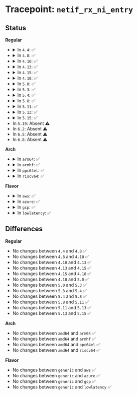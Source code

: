 # Tracepoint: <code>netif_rx_ni_entry</code>

## Status
<b>Regular</b>
<ul>
<li>
<details>
<summary>In <code>4.4</code>: ✅</summary>

Event:

```c
struct trace_event_raw_net_dev_rx_verbose_template {
    struct trace_entry ent;
    u32 __data_loc_name;
    unsigned int napi_id;
    u16 queue_mapping;
    const void *skbaddr;
    bool vlan_tagged;
    u16 vlan_proto;
    u16 vlan_tci;
    u16 protocol;
    u8 ip_summed;
    u32 hash;
    bool l4_hash;
    unsigned int len;
    unsigned int data_len;
    unsigned int truesize;
    bool mac_header_valid;
    int mac_header;
    unsigned char nr_frags;
    u16 gso_size;
    u16 gso_type;
    char __data[0];
};
```
Function:

```c
void trace_event_raw_event_net_dev_rx_verbose_template(void *__data, const struct sk_buff *skb);
```
</details>
</li>
<li>
<details>
<summary>In <code>4.8</code>: ✅</summary>

Event:

```c
struct trace_event_raw_net_dev_rx_verbose_template {
    struct trace_entry ent;
    u32 __data_loc_name;
    unsigned int napi_id;
    u16 queue_mapping;
    const void *skbaddr;
    bool vlan_tagged;
    u16 vlan_proto;
    u16 vlan_tci;
    u16 protocol;
    u8 ip_summed;
    u32 hash;
    bool l4_hash;
    unsigned int len;
    unsigned int data_len;
    unsigned int truesize;
    bool mac_header_valid;
    int mac_header;
    unsigned char nr_frags;
    u16 gso_size;
    u16 gso_type;
    char __data[0];
};
```
Function:

```c
void trace_event_raw_event_net_dev_rx_verbose_template(void *__data, const struct sk_buff *skb);
```
</details>
</li>
<li>
<details>
<summary>In <code>4.10</code>: ✅</summary>

Event:

```c
struct trace_event_raw_net_dev_rx_verbose_template {
    struct trace_entry ent;
    u32 __data_loc_name;
    unsigned int napi_id;
    u16 queue_mapping;
    const void *skbaddr;
    bool vlan_tagged;
    u16 vlan_proto;
    u16 vlan_tci;
    u16 protocol;
    u8 ip_summed;
    u32 hash;
    bool l4_hash;
    unsigned int len;
    unsigned int data_len;
    unsigned int truesize;
    bool mac_header_valid;
    int mac_header;
    unsigned char nr_frags;
    u16 gso_size;
    u16 gso_type;
    char __data[0];
};
```
Function:

```c
void trace_event_raw_event_net_dev_rx_verbose_template(void *__data, const struct sk_buff *skb);
```
</details>
</li>
<li>
<details>
<summary>In <code>4.13</code>: ✅</summary>

Event:

```c
struct trace_event_raw_net_dev_rx_verbose_template {
    struct trace_entry ent;
    u32 __data_loc_name;
    unsigned int napi_id;
    u16 queue_mapping;
    const void *skbaddr;
    bool vlan_tagged;
    u16 vlan_proto;
    u16 vlan_tci;
    u16 protocol;
    u8 ip_summed;
    u32 hash;
    bool l4_hash;
    unsigned int len;
    unsigned int data_len;
    unsigned int truesize;
    bool mac_header_valid;
    int mac_header;
    unsigned char nr_frags;
    u16 gso_size;
    u16 gso_type;
    char __data[0];
};
```
Function:

```c
void trace_event_raw_event_net_dev_rx_verbose_template(void *__data, const struct sk_buff *skb);
```
</details>
</li>
<li>
<details>
<summary>In <code>4.15</code>: ✅</summary>

Event:

```c
struct trace_event_raw_net_dev_rx_verbose_template {
    struct trace_entry ent;
    u32 __data_loc_name;
    unsigned int napi_id;
    u16 queue_mapping;
    const void *skbaddr;
    bool vlan_tagged;
    u16 vlan_proto;
    u16 vlan_tci;
    u16 protocol;
    u8 ip_summed;
    u32 hash;
    bool l4_hash;
    unsigned int len;
    unsigned int data_len;
    unsigned int truesize;
    bool mac_header_valid;
    int mac_header;
    unsigned char nr_frags;
    u16 gso_size;
    u16 gso_type;
    char __data[0];
};
```
Function:

```c
void trace_event_raw_event_net_dev_rx_verbose_template(void *__data, const struct sk_buff *skb);
```
</details>
</li>
<li>
<details>
<summary>In <code>4.18</code>: ✅</summary>

Event:

```c
struct trace_event_raw_net_dev_rx_verbose_template {
    struct trace_entry ent;
    u32 __data_loc_name;
    unsigned int napi_id;
    u16 queue_mapping;
    const void *skbaddr;
    bool vlan_tagged;
    u16 vlan_proto;
    u16 vlan_tci;
    u16 protocol;
    u8 ip_summed;
    u32 hash;
    bool l4_hash;
    unsigned int len;
    unsigned int data_len;
    unsigned int truesize;
    bool mac_header_valid;
    int mac_header;
    unsigned char nr_frags;
    u16 gso_size;
    u16 gso_type;
    char __data[0];
};
```
Function:

```c
void trace_event_raw_event_net_dev_rx_verbose_template(void *__data, const struct sk_buff *skb);
```
</details>
</li>
<li>
<details>
<summary>In <code>5.0</code>: ✅</summary>

Event:

```c
struct trace_event_raw_net_dev_rx_verbose_template {
    struct trace_entry ent;
    u32 __data_loc_name;
    unsigned int napi_id;
    u16 queue_mapping;
    const void *skbaddr;
    bool vlan_tagged;
    u16 vlan_proto;
    u16 vlan_tci;
    u16 protocol;
    u8 ip_summed;
    u32 hash;
    bool l4_hash;
    unsigned int len;
    unsigned int data_len;
    unsigned int truesize;
    bool mac_header_valid;
    int mac_header;
    unsigned char nr_frags;
    u16 gso_size;
    u16 gso_type;
    char __data[0];
};
```
Function:

```c
void trace_event_raw_event_net_dev_rx_verbose_template(void *__data, const struct sk_buff *skb);
```
</details>
</li>
<li>
<details>
<summary>In <code>5.3</code>: ✅</summary>

Event:

```c
struct trace_event_raw_net_dev_rx_verbose_template {
    struct trace_entry ent;
    u32 __data_loc_name;
    unsigned int napi_id;
    u16 queue_mapping;
    const void *skbaddr;
    bool vlan_tagged;
    u16 vlan_proto;
    u16 vlan_tci;
    u16 protocol;
    u8 ip_summed;
    u32 hash;
    bool l4_hash;
    unsigned int len;
    unsigned int data_len;
    unsigned int truesize;
    bool mac_header_valid;
    int mac_header;
    unsigned char nr_frags;
    u16 gso_size;
    u16 gso_type;
    char __data[0];
};
```
Function:

```c
void trace_event_raw_event_net_dev_rx_verbose_template(void *__data, const struct sk_buff *skb);
```
</details>
</li>
<li>
<details>
<summary>In <code>5.4</code>: ✅</summary>

Event:

```c
struct trace_event_raw_net_dev_rx_verbose_template {
    struct trace_entry ent;
    u32 __data_loc_name;
    unsigned int napi_id;
    u16 queue_mapping;
    const void *skbaddr;
    bool vlan_tagged;
    u16 vlan_proto;
    u16 vlan_tci;
    u16 protocol;
    u8 ip_summed;
    u32 hash;
    bool l4_hash;
    unsigned int len;
    unsigned int data_len;
    unsigned int truesize;
    bool mac_header_valid;
    int mac_header;
    unsigned char nr_frags;
    u16 gso_size;
    u16 gso_type;
    char __data[0];
};
```
Function:

```c
void trace_event_raw_event_net_dev_rx_verbose_template(void *__data, const struct sk_buff *skb);
```
</details>
</li>
<li>
<details>
<summary>In <code>5.8</code>: ✅</summary>

Event:

```c
struct trace_event_raw_net_dev_rx_verbose_template {
    struct trace_entry ent;
    u32 __data_loc_name;
    unsigned int napi_id;
    u16 queue_mapping;
    const void *skbaddr;
    bool vlan_tagged;
    u16 vlan_proto;
    u16 vlan_tci;
    u16 protocol;
    u8 ip_summed;
    u32 hash;
    bool l4_hash;
    unsigned int len;
    unsigned int data_len;
    unsigned int truesize;
    bool mac_header_valid;
    int mac_header;
    unsigned char nr_frags;
    u16 gso_size;
    u16 gso_type;
    char __data[0];
};
```
Function:

```c
void trace_event_raw_event_net_dev_rx_verbose_template(void *__data, const struct sk_buff *skb);
```
</details>
</li>
<li>
<details>
<summary>In <code>5.11</code>: ✅</summary>

Event:

```c
struct trace_event_raw_net_dev_rx_verbose_template {
    struct trace_entry ent;
    u32 __data_loc_name;
    unsigned int napi_id;
    u16 queue_mapping;
    const void *skbaddr;
    bool vlan_tagged;
    u16 vlan_proto;
    u16 vlan_tci;
    u16 protocol;
    u8 ip_summed;
    u32 hash;
    bool l4_hash;
    unsigned int len;
    unsigned int data_len;
    unsigned int truesize;
    bool mac_header_valid;
    int mac_header;
    unsigned char nr_frags;
    u16 gso_size;
    u16 gso_type;
    char __data[0];
};
```
Function:

```c
void trace_event_raw_event_net_dev_rx_verbose_template(void *__data, const struct sk_buff *skb);
```
</details>
</li>
<li>
<details>
<summary>In <code>5.13</code>: ✅</summary>

Event:

```c
struct trace_event_raw_net_dev_rx_verbose_template {
    struct trace_entry ent;
    u32 __data_loc_name;
    unsigned int napi_id;
    u16 queue_mapping;
    const void *skbaddr;
    bool vlan_tagged;
    u16 vlan_proto;
    u16 vlan_tci;
    u16 protocol;
    u8 ip_summed;
    u32 hash;
    bool l4_hash;
    unsigned int len;
    unsigned int data_len;
    unsigned int truesize;
    bool mac_header_valid;
    int mac_header;
    unsigned char nr_frags;
    u16 gso_size;
    u16 gso_type;
    char __data[0];
};
```
Function:

```c
void trace_event_raw_event_net_dev_rx_verbose_template(void *__data, const struct sk_buff *skb);
```
</details>
</li>
<li>
<details>
<summary>In <code>5.15</code>: ✅</summary>

Event:

```c
struct trace_event_raw_net_dev_rx_verbose_template {
    struct trace_entry ent;
    u32 __data_loc_name;
    unsigned int napi_id;
    u16 queue_mapping;
    const void *skbaddr;
    bool vlan_tagged;
    u16 vlan_proto;
    u16 vlan_tci;
    u16 protocol;
    u8 ip_summed;
    u32 hash;
    bool l4_hash;
    unsigned int len;
    unsigned int data_len;
    unsigned int truesize;
    bool mac_header_valid;
    int mac_header;
    unsigned char nr_frags;
    u16 gso_size;
    u16 gso_type;
    char __data[0];
};
```
Function:

```c
void trace_event_raw_event_net_dev_rx_verbose_template(void *__data, const struct sk_buff *skb);
```
</details>
</li>
<li>
In <code>5.19</code>: Absent ⚠️
</li>
<li>
In <code>6.2</code>: Absent ⚠️
</li>
<li>
In <code>6.5</code>: Absent ⚠️
</li>
<li>
In <code>6.8</code>: Absent ⚠️
</li>
</ul>
<b>Arch</b>
<ul>
<li>
<details>
<summary>In <code>arm64</code>: ✅</summary>

Event:

```c
struct trace_event_raw_net_dev_rx_verbose_template {
    struct trace_entry ent;
    u32 __data_loc_name;
    unsigned int napi_id;
    u16 queue_mapping;
    const void *skbaddr;
    bool vlan_tagged;
    u16 vlan_proto;
    u16 vlan_tci;
    u16 protocol;
    u8 ip_summed;
    u32 hash;
    bool l4_hash;
    unsigned int len;
    unsigned int data_len;
    unsigned int truesize;
    bool mac_header_valid;
    int mac_header;
    unsigned char nr_frags;
    u16 gso_size;
    u16 gso_type;
    char __data[0];
};
```
Function:

```c
void trace_event_raw_event_net_dev_rx_verbose_template(void *__data, const struct sk_buff *skb);
```
</details>
</li>
<li>
<details>
<summary>In <code>armhf</code>: ✅</summary>

Event:

```c
struct trace_event_raw_net_dev_rx_verbose_template {
    struct trace_entry ent;
    u32 __data_loc_name;
    unsigned int napi_id;
    u16 queue_mapping;
    const void *skbaddr;
    bool vlan_tagged;
    u16 vlan_proto;
    u16 vlan_tci;
    u16 protocol;
    u8 ip_summed;
    u32 hash;
    bool l4_hash;
    unsigned int len;
    unsigned int data_len;
    unsigned int truesize;
    bool mac_header_valid;
    int mac_header;
    unsigned char nr_frags;
    u16 gso_size;
    u16 gso_type;
    char __data[0];
};
```
Function:

```c
void trace_event_raw_event_net_dev_rx_verbose_template(void *__data, const struct sk_buff *skb);
```
</details>
</li>
<li>
<details>
<summary>In <code>ppc64el</code>: ✅</summary>

Event:

```c
struct trace_event_raw_net_dev_rx_verbose_template {
    struct trace_entry ent;
    u32 __data_loc_name;
    unsigned int napi_id;
    u16 queue_mapping;
    const void *skbaddr;
    bool vlan_tagged;
    u16 vlan_proto;
    u16 vlan_tci;
    u16 protocol;
    u8 ip_summed;
    u32 hash;
    bool l4_hash;
    unsigned int len;
    unsigned int data_len;
    unsigned int truesize;
    bool mac_header_valid;
    int mac_header;
    unsigned char nr_frags;
    u16 gso_size;
    u16 gso_type;
    char __data[0];
};
```
Function:

```c
void trace_event_raw_event_net_dev_rx_verbose_template(void *__data, const struct sk_buff *skb);
```
</details>
</li>
<li>
<details>
<summary>In <code>riscv64</code>: ✅</summary>

Event:

```c
struct trace_event_raw_net_dev_rx_verbose_template {
    struct trace_entry ent;
    u32 __data_loc_name;
    unsigned int napi_id;
    u16 queue_mapping;
    const void *skbaddr;
    bool vlan_tagged;
    u16 vlan_proto;
    u16 vlan_tci;
    u16 protocol;
    u8 ip_summed;
    u32 hash;
    bool l4_hash;
    unsigned int len;
    unsigned int data_len;
    unsigned int truesize;
    bool mac_header_valid;
    int mac_header;
    unsigned char nr_frags;
    u16 gso_size;
    u16 gso_type;
    char __data[0];
};
```
Function:

```c
void trace_event_raw_event_net_dev_rx_verbose_template(void *__data, const struct sk_buff *skb);
```
</details>
</li>
</ul>
<b>Flavor</b>
<ul>
<li>
<details>
<summary>In <code>aws</code>: ✅</summary>

Event:

```c
struct trace_event_raw_net_dev_rx_verbose_template {
    struct trace_entry ent;
    u32 __data_loc_name;
    unsigned int napi_id;
    u16 queue_mapping;
    const void *skbaddr;
    bool vlan_tagged;
    u16 vlan_proto;
    u16 vlan_tci;
    u16 protocol;
    u8 ip_summed;
    u32 hash;
    bool l4_hash;
    unsigned int len;
    unsigned int data_len;
    unsigned int truesize;
    bool mac_header_valid;
    int mac_header;
    unsigned char nr_frags;
    u16 gso_size;
    u16 gso_type;
    char __data[0];
};
```
Function:

```c
void trace_event_raw_event_net_dev_rx_verbose_template(void *__data, const struct sk_buff *skb);
```
</details>
</li>
<li>
<details>
<summary>In <code>azure</code>: ✅</summary>

Event:

```c
struct trace_event_raw_net_dev_rx_verbose_template {
    struct trace_entry ent;
    u32 __data_loc_name;
    unsigned int napi_id;
    u16 queue_mapping;
    const void *skbaddr;
    bool vlan_tagged;
    u16 vlan_proto;
    u16 vlan_tci;
    u16 protocol;
    u8 ip_summed;
    u32 hash;
    bool l4_hash;
    unsigned int len;
    unsigned int data_len;
    unsigned int truesize;
    bool mac_header_valid;
    int mac_header;
    unsigned char nr_frags;
    u16 gso_size;
    u16 gso_type;
    char __data[0];
};
```
Function:

```c
void trace_event_raw_event_net_dev_rx_verbose_template(void *__data, const struct sk_buff *skb);
```
</details>
</li>
<li>
<details>
<summary>In <code>gcp</code>: ✅</summary>

Event:

```c
struct trace_event_raw_net_dev_rx_verbose_template {
    struct trace_entry ent;
    u32 __data_loc_name;
    unsigned int napi_id;
    u16 queue_mapping;
    const void *skbaddr;
    bool vlan_tagged;
    u16 vlan_proto;
    u16 vlan_tci;
    u16 protocol;
    u8 ip_summed;
    u32 hash;
    bool l4_hash;
    unsigned int len;
    unsigned int data_len;
    unsigned int truesize;
    bool mac_header_valid;
    int mac_header;
    unsigned char nr_frags;
    u16 gso_size;
    u16 gso_type;
    char __data[0];
};
```
Function:

```c
void trace_event_raw_event_net_dev_rx_verbose_template(void *__data, const struct sk_buff *skb);
```
</details>
</li>
<li>
<details>
<summary>In <code>lowlatency</code>: ✅</summary>

Event:

```c
struct trace_event_raw_net_dev_rx_verbose_template {
    struct trace_entry ent;
    u32 __data_loc_name;
    unsigned int napi_id;
    u16 queue_mapping;
    const void *skbaddr;
    bool vlan_tagged;
    u16 vlan_proto;
    u16 vlan_tci;
    u16 protocol;
    u8 ip_summed;
    u32 hash;
    bool l4_hash;
    unsigned int len;
    unsigned int data_len;
    unsigned int truesize;
    bool mac_header_valid;
    int mac_header;
    unsigned char nr_frags;
    u16 gso_size;
    u16 gso_type;
    char __data[0];
};
```
Function:

```c
void trace_event_raw_event_net_dev_rx_verbose_template(void *__data, const struct sk_buff *skb);
```
</details>
</li>
</ul>

## Differences
<b>Regular</b>
<ul>
<li>
No changes between <code>4.4</code> and <code>4.8</code> ✅
</li>
<li>
No changes between <code>4.8</code> and <code>4.10</code> ✅
</li>
<li>
No changes between <code>4.10</code> and <code>4.13</code> ✅
</li>
<li>
No changes between <code>4.13</code> and <code>4.15</code> ✅
</li>
<li>
No changes between <code>4.15</code> and <code>4.18</code> ✅
</li>
<li>
No changes between <code>4.18</code> and <code>5.0</code> ✅
</li>
<li>
No changes between <code>5.0</code> and <code>5.3</code> ✅
</li>
<li>
No changes between <code>5.3</code> and <code>5.4</code> ✅
</li>
<li>
No changes between <code>5.4</code> and <code>5.8</code> ✅
</li>
<li>
No changes between <code>5.8</code> and <code>5.11</code> ✅
</li>
<li>
No changes between <code>5.11</code> and <code>5.13</code> ✅
</li>
<li>
No changes between <code>5.13</code> and <code>5.15</code> ✅
</li>
</ul>
<b>Arch</b>
<ul>
<li>
No changes between <code>amd64</code> and <code>arm64</code> ✅
</li>
<li>
No changes between <code>amd64</code> and <code>armhf</code> ✅
</li>
<li>
No changes between <code>amd64</code> and <code>ppc64el</code> ✅
</li>
<li>
No changes between <code>amd64</code> and <code>riscv64</code> ✅
</li>
</ul>
<b>Flavor</b>
<ul>
<li>
No changes between <code>generic</code> and <code>aws</code> ✅
</li>
<li>
No changes between <code>generic</code> and <code>azure</code> ✅
</li>
<li>
No changes between <code>generic</code> and <code>gcp</code> ✅
</li>
<li>
No changes between <code>generic</code> and <code>lowlatency</code> ✅
</li>
</ul>
